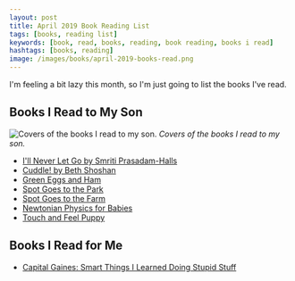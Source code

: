 ```yaml
---
layout: post
title: April 2019 Book Reading List
tags: [books, reading list]
keywords: [book, read, books, reading, book reading, books i read]
hashtags: [books, reading]
image: /images/books/april-2019-books-read.png
---
```


I'm feeling a bit lazy this month, so I'm just going to list the books I've read.

## Books I Read to My Son

![Covers of the books I read to my son.](/images/books/april-2019-books-read.png)
*Covers of the books I read to my son.*

* [I'll Never Let Go by Smriti Prasadam-Halls](https://affiliates.abebooks.com/c/2462910/77416/2029?u=https://www.abebooks.com/products/isbn/9781619639225/30029278851)
* [Cuddle! by Beth Shoshan](https://affiliates.abebooks.com/c/2462910/77416/2029?u=https://www.abebooks.com/products/isbn/9781405495356/30082829301)
* [Green Eggs and Ham](https://affiliates.abebooks.com/c/2462910/77416/2029?u=https://www.abebooks.com/products/isbn/9780394800165/30093370822)
* [Spot Goes to the Park](https://affiliates.abebooks.com/c/2462910/77416/2029?u=https://www.abebooks.com/products/isbn/9780140553208/30114598702)
* [Spot Goes to the Farm](https://affiliates.abebooks.com/c/2462910/77416/2029?u=https://www.abebooks.com/products/isbn/9780142501238/30236950760)
* [Newtonian Physics for Babies](https://affiliates.abebooks.com/c/2462910/77416/2029?u=https://www.abebooks.com/products/isbn/9781492656203/30112410468)
* [Touch and Feel Puppy](https://affiliates.abebooks.com/c/2462910/77416/2029?u=https://www.abebooks.com/products/isbn/9780789439918/22638871484)

## Books I Read for Me

* [Capital Gaines: Smart Things I Learned Doing Stupid Stuff](https://www.amazon.com/Capital-Gaines-Smart-Things-I-Learned-Doing-Stupid-Stuff/dp/B06XFNH4JS/?tag=hendrixjoseph-20)

